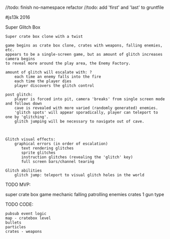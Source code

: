 //todo: finish no-namespace refactor
//todo: add 'first' and 'last' to gruntfile

#js13k 2016

Super Glitch Box

    Super crate box clone with a twist
    
    game begins as crate box clone, crates with weapons, falling enemies, etc.
    appears to be a single-screen game, but as amount of glitch increases camera begins
    to reveal more around the play area, the Enemy Factory. 
    
    amount of glitch will escalate with: ?
        each time an enemy falls into the fire
        each time the player dies
        player discovers the glitch control
        
    post glitch:
        player is forced into pit, camera 'breaks' from single screen mode and follows down
        cave is revealed with more varied (randomly generated) enemies. 
        'glitch spots' will appear sporadically, player can teleport to one by 'glitching'.
        glitch jumping will be necessary to navigate out of cave.
        
        
        
    Glitch visual effects:
        graphical errors (in order of escalation)
           text rendering glitches
           sprite glitches
           instruction glitches (revealing the 'glitch' key)
           full screen bars/channel tearing
           
    Glitch abilities
        glitch jump: teleport to visual glitch holes in the world
        
           
TODO MVP:
  
  super crate box game mechanic
    falling patrolling enemies
    crates
    1 gun type

TODO CODE:

    pubsub event logic
    map - cratebox level
    bullets
    particles
    crates - weapons
